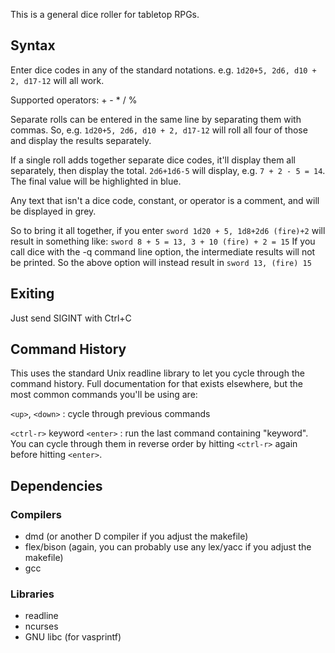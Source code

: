 This is a general dice roller for tabletop RPGs.

## Syntax
Enter dice codes in any of the standard notations.
e.g. ```1d20+5, 2d6, d10 + 2, d17-12``` will all work.

Supported operators: + - * / %

Separate rolls can be entered in the same line by separating them with commas.  So, e.g.  ```1d20+5, 2d6, d10 + 2, d17-12``` will roll all four of those and display the results separately.

If a single roll adds together separate dice codes, it'll display them all separately, then display the total.
```2d6+1d6-5``` will display, e.g. ```7 + 2 - 5 = 14```.  The final value will be highlighted in blue.

Any text that isn't a dice code, constant, or operator is a comment, and will be displayed in grey.

So to bring it all together, if you enter
```sword 1d20 + 5, 1d8+2d6 (fire)+2``` will result in something like: 
```sword 8 + 5 = 13, 3 + 10 (fire) + 2 = 15```
If you call dice with the -q command line option, the intermediate results will not be printed. So the above option will instead result in
```sword 13, (fire) 15```

## Exiting
Just send SIGINT with Ctrl+C

## Command History
This uses the standard Unix readline library to let you cycle through the command history.  Full documentation for that exists elsewhere, but the most common commands you'll be using are:

```<up>```, ```<down>``` : cycle through previous commands

```<ctrl-r>``` keyword ```<enter>``` : run the last command containing "keyword".  You can cycle through them in reverse order by hitting ```<ctrl-r>``` again before hitting ```<enter>```.

## Dependencies

### Compilers
 * dmd (or another D compiler if you adjust the makefile)
 * flex/bison (again, you can probably use any lex/yacc if you adjust the makefile)
 * gcc

### Libraries
 * readline
 * ncurses
 * GNU libc (for vasprintf)
